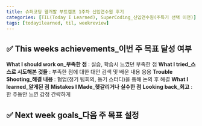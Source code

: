 ```yaml
---
title: 슈퍼코딩 웹개발 부트캠프 1주차 신입연수원 후기
categories: [TIL(Today I Learned), SuperCoding_신입연수원(주특기 선택 이전)]
tags: [todayilearned, til, weekreview]
---
```


## ✅ This weeks achievements\_이번 주 목표 달성 여부

**What I should work on\_부족한 점** : 실습, 학습시 느꼈던 부족한 점
**What I tried\_스스로 시도해본 것들** : 부족한 점에 대한 대안 검색 및 배운 내용 응용
**Trouble Shooting\_해결 내용** : 협업(정기 팀회의, 동기 스터디)을 통해 논의 후 해결
**What I learned\_알게된 점**
**Mistakes I Made\_헷갈리거나 실수한 점**
**Looking back\_회고** : 한 주동안 느낀 감정 간략하게

## ✅ Next week goals\_다음 주 목표 설정

